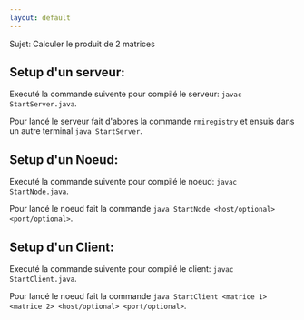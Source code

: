 ```yaml
---
layout: default
---
```


Sujet: Calculer le produit de 2 matrices

## Setup d'un serveur:

Executé la commande suivente pour compilé le serveur: `javac StartServer.java`.

Pour lancé le serveur fait d'abores la commande `rmiregistry` et ensuis dans un autre terminal `java StartServer`.

## Setup d'un Noeud:

Executé la commande suivente pour compilé le noeud: `javac StartNode.java`.

Pour lancé le noeud fait la commande `java StartNode <host/optional> <port/optional>`.

## Setup d'un Client:

Executé la commande suivente pour compilé le client: `javac StartClient.java`.

Pour lancé le noeud fait la commande `java StartClient <matrice 1> <matrice 2> <host/optional> <port/optional>`.
